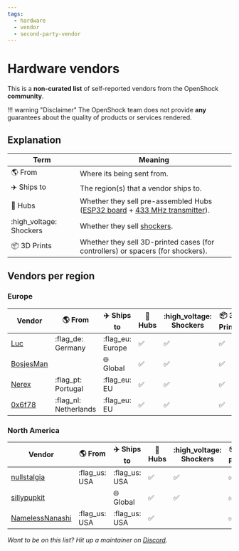```yaml
---
tags:
  - hardware
  - vendor
  - second-party-vendor
---
```


# Hardware vendors

This is a **non-curated list** of self-reported vendors from the OpenShock **community**.

!!! warning "Disclaimer"
The OpenShock team does not provide **any** guarantees about the quality of products or services rendered.

## Explanation

| Term                    | Meaning                                                                                                                                            |
| ----------------------- | -------------------------------------------------------------------------------------------------------------------------------------------------- |
| :earth_americas: From   | Where its being sent from.                                                                                                                         |
| :airplane: Ships to     | The region(s) that a vendor ships to.                                                                                                              |
| :electric_plug: Hubs    | Whether they sell pre-assembled Hubs ([ESP32 board](../../hardware/boards/index.md) + [433 MHz transmitter](../../hardware/transmitter/index.md)). |
| :high_voltage: Shockers | Whether they sell [shockers](../../hardware/shockers/index.md).                                                                                    |
| :package: 3D Prints     | Whether they sell 3D-printed cases (for controllers) or spacers (for shockers).                                                                    |

## Vendors per region

### Europe

| Vendor                      | :earth_americas: From | :airplane: Ships to           | :electric_plug: Hubs | :high_voltage: Shockers | :package: 3D Prints |
| --------------------------- | --------------------- | ----------------------------- | -------------------- | ----------------------- | ------------------- |
| [Luc](./luc.md)             | :flag_de: Germany     | :flag_eu: Europe              | :white_check_mark:   | :white_check_mark:      | :white_check_mark:  |
| [BosjesMan](./bosjesman.md) |                       | :globe_with_meridians: Global | :white_check_mark:   | :white_check_mark:      | :white_check_mark:  |
| [Nerex](./nerex.md)         | :flag_pt: Portugal    | :flag_eu: EU                  | :white_check_mark:   | :white_check_mark:      | :white_check_mark:  |
| [0x6f78](./0x6f78.md)       | :flag_nl: Netherlands | :flag_eu: EU                  | :white_check_mark:   | :white_check_mark:      | :white_check_mark:  |

### North America

| Vendor                          | :earth_americas: From | :airplane: Ships to           | :electric_plug: Hubs | :high_voltage: Shockers | :package: 3D Prints |
| ------------------------------- | --------------------- | ----------------------------- | -------------------- | ----------------------- | ------------------- |
| [nullstalgia](./nullstalgia.md) | :flag_us: USA         | :flag_us: USA                 | :white_check_mark:   | :white_check_mark:      | :white_check_mark:  |
| [sillypupkit](./sillypupkit.md) |                       | :globe_with_meridians: Global | :white_check_mark:   | :white_check_mark:      | :white_check_mark:  |
| [NamelessNanashi](./namelessnanashi.md) | :flag_us: USA | :flag_us: USA                 | :white_check_mark:   |                         | :white_check_mark:  |

_Want to be on this list? Hit up a maintainer on [Discord](https://discord.gg/OpenShock)._
